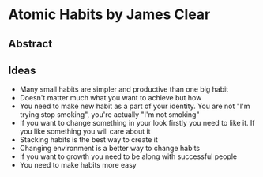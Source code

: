 # Atomic Habits by James Clear
## Abstract
## Ideas
- Many small habits are simpler and productive than one big habit
- Doesn't matter much what you want to achieve but how
- You need to make new habit as a part of your identity. You are not "I'm trying stop smoking", you're actually "I'm not smoking"
-  If you want to change something in your look firstly you need to like it. If you like something you will care about it
- Stacking habits is the best way to create it
- Changing environment is a better way to change habits
- If you want to growth you need to be along with successful people 
- You need to make habits more easy
